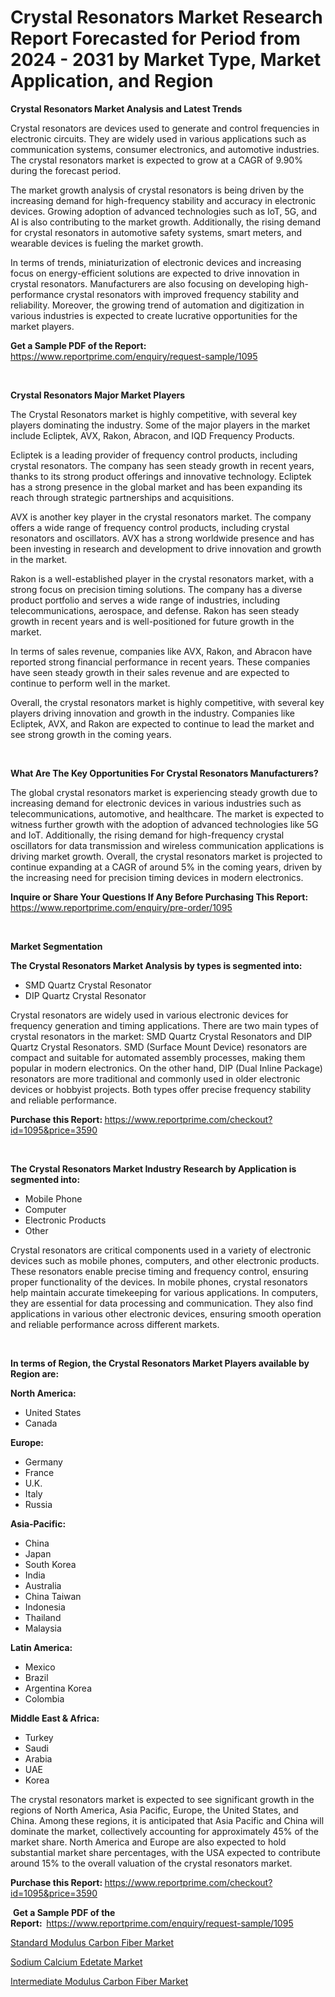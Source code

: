 <p><h1>Crystal Resonators Market Research Report Forecasted for Period from 2024 -  2031 by Market Type, Market Application, and Region</h1></p><p><strong>Crystal Resonators Market Analysis and Latest Trends</strong></p>
<p><p>Crystal resonators are devices used to generate and control frequencies in electronic circuits. They are widely used in various applications such as communication systems, consumer electronics, and automotive industries. The crystal resonators market is expected to grow at a CAGR of 9.90% during the forecast period.</p><p>The market growth analysis of crystal resonators is being driven by the increasing demand for high-frequency stability and accuracy in electronic devices. Growing adoption of advanced technologies such as IoT, 5G, and AI is also contributing to the market growth. Additionally, the rising demand for crystal resonators in automotive safety systems, smart meters, and wearable devices is fueling the market growth.</p><p>In terms of trends, miniaturization of electronic devices and increasing focus on energy-efficient solutions are expected to drive innovation in crystal resonators. Manufacturers are also focusing on developing high-performance crystal resonators with improved frequency stability and reliability. Moreover, the growing trend of automation and digitization in various industries is expected to create lucrative opportunities for the market players.</p></p>
<p><strong>Get a Sample PDF of the Report:&nbsp;</strong> <a href="https://www.reportprime.com/enquiry/request-sample/1095">https://www.reportprime.com/enquiry/request-sample/1095</a></p>
<p>&nbsp;</p>
<p><strong>Crystal Resonators Major Market Players</strong></p>
<p><p>The Crystal Resonators market is highly competitive, with several key players dominating the industry. Some of the major players in the market include Ecliptek, AVX, Rakon, Abracon, and IQD Frequency Products.</p><p>Ecliptek is a leading provider of frequency control products, including crystal resonators. The company has seen steady growth in recent years, thanks to its strong product offerings and innovative technology. Ecliptek has a strong presence in the global market and has been expanding its reach through strategic partnerships and acquisitions.</p><p>AVX is another key player in the crystal resonators market. The company offers a wide range of frequency control products, including crystal resonators and oscillators. AVX has a strong worldwide presence and has been investing in research and development to drive innovation and growth in the market.</p><p>Rakon is a well-established player in the crystal resonators market, with a strong focus on precision timing solutions. The company has a diverse product portfolio and serves a wide range of industries, including telecommunications, aerospace, and defense. Rakon has seen steady growth in recent years and is well-positioned for future growth in the market.</p><p>In terms of sales revenue, companies like AVX, Rakon, and Abracon have reported strong financial performance in recent years. These companies have seen steady growth in their sales revenue and are expected to continue to perform well in the market.</p><p>Overall, the crystal resonators market is highly competitive, with several key players driving innovation and growth in the industry. Companies like Ecliptek, AVX, and Rakon are expected to continue to lead the market and see strong growth in the coming years.</p></p>
<p>&nbsp;</p>
<p><strong>What Are The Key Opportunities For Crystal Resonators Manufacturers?</strong></p>
<p><p>The global crystal resonators market is experiencing steady growth due to increasing demand for electronic devices in various industries such as telecommunications, automotive, and healthcare. The market is expected to witness further growth with the adoption of advanced technologies like 5G and IoT. Additionally, the rising demand for high-frequency crystal oscillators for data transmission and wireless communication applications is driving market growth. Overall, the crystal resonators market is projected to continue expanding at a CAGR of around 5% in the coming years, driven by the increasing need for precision timing devices in modern electronics.</p></p>
<p><strong>Inquire or Share Your Questions If Any Before Purchasing This Report:</strong> <a href="https://www.reportprime.com/enquiry/pre-order/1095">https://www.reportprime.com/enquiry/pre-order/1095</a></p>
<p>&nbsp;</p>
<p><strong>Market Segmentation</strong></p>
<p><strong>The Crystal Resonators Market Analysis by types is segmented into:</strong></p>
<p><ul><li>SMD Quartz Crystal Resonator</li><li>DIP Quartz Crystal Resonator</li></ul></p>
<p><p>Crystal resonators are widely used in various electronic devices for frequency generation and timing applications. There are two main types of crystal resonators in the market: SMD Quartz Crystal Resonators and DIP Quartz Crystal Resonators. SMD (Surface Mount Device) resonators are compact and suitable for automated assembly processes, making them popular in modern electronics. On the other hand, DIP (Dual Inline Package) resonators are more traditional and commonly used in older electronic devices or hobbyist projects. Both types offer precise frequency stability and reliable performance.</p></p>
<p><strong>Purchase this Report:&nbsp;</strong><a href="https://www.reportprime.com/checkout?id=1095&price=3590">https://www.reportprime.com/checkout?id=1095&price=3590</a></p>
<p>&nbsp;</p>
<p><strong>The Crystal Resonators Market Industry Research by Application is segmented into:</strong></p>
<p><ul><li>Mobile Phone</li><li>Computer</li><li>Electronic Products</li><li>Other</li></ul></p>
<p><p>Crystal resonators are critical components used in a variety of electronic devices such as mobile phones, computers, and other electronic products. These resonators enable precise timing and frequency control, ensuring proper functionality of the devices. In mobile phones, crystal resonators help maintain accurate timekeeping for various applications. In computers, they are essential for data processing and communication. They also find applications in various other electronic devices, ensuring smooth operation and reliable performance across different markets.</p></p>
<p>&nbsp;</p>
<p><strong>In terms of Region, the Crystal Resonators Market Players available by Region are:</strong></p>
<p>
    <p> <strong> North America: </strong>
        <ul>
            <li>United States</li>
            <li>Canada</li>
        </ul>
        </p> 
    <p> <strong> Europe: </strong>
        <ul>
            <li>Germany</li>
            <li>France</li>
            <li>U.K.</li>
            <li>Italy</li>
            <li>Russia</li>
        </ul>
        </p> 
    <p> <strong> Asia-Pacific: </strong>
        <ul>
            <li>China</li>
            <li>Japan</li>
            <li>South Korea</li>
            <li>India</li>
            <li>Australia</li>
            <li>China Taiwan</li>
            <li>Indonesia</li>
            <li>Thailand</li>
            <li>Malaysia</li>
        </ul>
        </p> 
    <p> <strong> Latin America: </strong>
        <ul>
            <li>Mexico</li>
            <li>Brazil</li>
            <li>Argentina Korea</li>
            <li>Colombia</li>
        </ul>
        </p> 
    <p> <strong> Middle East & Africa: </strong>
        <ul>
            <li>Turkey</li>
            <li>Saudi</li>
            <li>Arabia</li>
            <li>UAE</li>
            <li>Korea</li>
        </ul>
    </p>
    </p>
<p><p>The crystal resonators market is expected to see significant growth in the regions of North America, Asia Pacific, Europe, the United States, and China. Among these regions, it is anticipated that Asia Pacific and China will dominate the market, collectively accounting for approximately 45% of the market share. North America and Europe are also expected to hold substantial market share percentages, with the USA expected to contribute around 15% to the overall valuation of the crystal resonators market.</p></p>
<p><strong>Purchase this Report: </strong><a href="https://www.reportprime.com/checkout?id=1095&price=3590">https://www.reportprime.com/checkout?id=1095&price=3590</a></p>
<p>&nbsp;<strong>Get a Sample PDF of the Report:&nbsp;&nbsp;</strong><a href="https://www.reportprime.com/enquiry/request-sample/1095">https://www.reportprime.com/enquiry/request-sample/1095</a></p>
<p><strong></strong></p>
<p><p><a href="https://pretty-mail-caf.notion.site/Standard-Modulus-Carbon-Fiber-Market-Size-and-Growth-Market-Segmentation-Regional-and-Country-Brea-8219aec765e14c308719daba8c8c60a2">Standard Modulus Carbon Fiber Market</a></p><p><a href="https://flame-sidecar-702.notion.site/Sodium-Calcium-Edetate-Market-Size-Share-Trends-Analysis-Report-By-Material-By-Type-By-End-user-61f331928d3646cebfd55dfc7f63f539">Sodium Calcium Edetate Market</a></p><p><a href="https://full-wildebeest-80b.notion.site/Intermediate-Modulus-Carbon-Fiber-Market-Growth-Market-Trends-COVID-19-Impact-and-Forecasts-for-p-41dcfd5d643c427a9515e1c60788b4b8">Intermediate Modulus Carbon Fiber Market</a></p></p>
